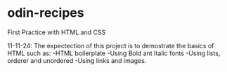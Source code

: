 # odin-recipes
First Practice with HTML and CSS

11-11-24: The expectection of this project is to demostrate
the basics of HTML such as:
    -HTML boilerplate
    -Using Bold ant Italic fonts
    -Using lists, orderer and unordered
    -Using links and images.

    
